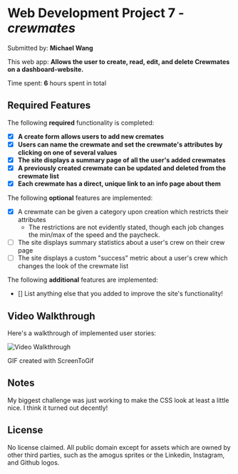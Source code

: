 # Web Development Project 7 - *crewmates*

Submitted by: **Michael Wang**

This web app: **Allows the user to create, read, edit, and delete Crewmates on a dashboard-website.**

Time spent: **6** hours spent in total

## Required Features

The following **required** functionality is completed:

- [X] **A create form allows users to add new cremates**
- [X] **Users can name the crewmate and set the crewmate's attributes by clicking on one of several values**
- [X] **The site displays a summary page of all the user's added crewmates**
- [X] **A previously created crewmate can be updated and deleted from the crewmate list**
- [X] **Each crewmate has a direct, unique link to an info page about them**

The following **optional** features are implemented:

- [X] A crewmate can be given a category upon creation which restricts their attributes
    - The restrictions are not evidently stated, though each job changes the min/max of the speed and the paycheck.
- [ ] The site displays summary statistics about a user's crew on their crew page 
- [ ] The site displays a custom "success" metric about a user's crew which changes the look of the crewmate list

The following **additional** features are implemented:

* [] List anything else that you added to improve the site's functionality!

## Video Walkthrough

Here's a walkthrough of implemented user stories:

<img src='src\assets\walkthrough.gif' title='Video Walkthrough' width='' alt='Video Walkthrough' />

GIF created with ScreenToGif


## Notes

My biggest challenge was just working to make the CSS look at least a little nice. I think it turned out decently!

## License

   No license claimed. All public domain except for assets which are owned by other third parties, such as the amogus sprites or the Linkedin, Instagram, and Github logos.